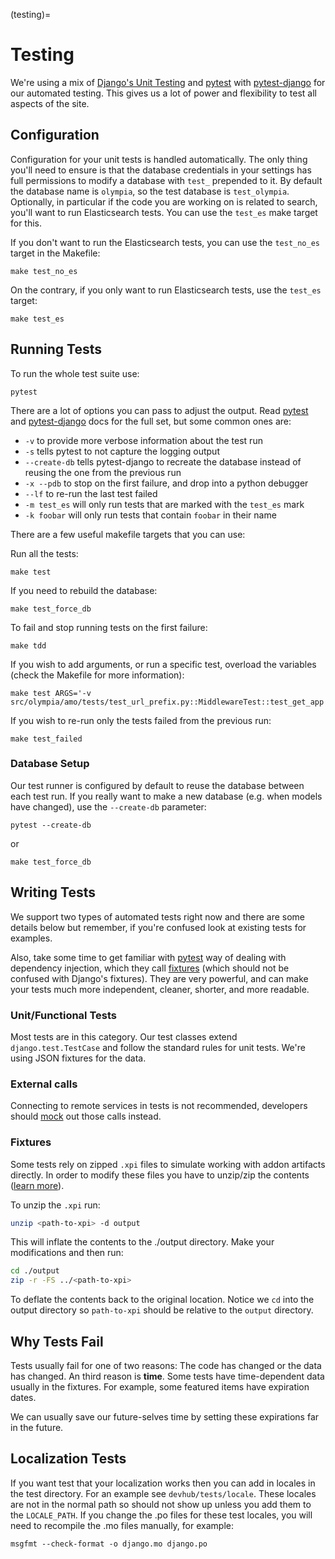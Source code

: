 (testing)=

# Testing

We're using a mix of [Django's Unit Testing] and [pytest] with
[pytest-django] for our automated testing. This gives us a
lot of power and flexibility to test all aspects of the site.

## Configuration

Configuration for your unit tests is handled automatically.  The only
thing you'll need to ensure is that the database credentials in your settings
has full permissions to modify a database with `test_` prepended to it. By
default the database name is `olympia`, so the test database is
`test_olympia`.
Optionally, in particular if the code you are working on is related to search,
you'll want to run Elasticsearch tests. You can use the `test_es` make target for this.

If you don't want to run the Elasticsearch tests, you can use the
`test_no_es` target in the Makefile:

```
make test_no_es
```

On the contrary, if you only want to run Elasticsearch tests, use the
`test_es` target:

```
make test_es
```

## Running Tests

To run the whole test suite use:

```
pytest
```

There are a lot of options you can pass to adjust the output.  Read [pytest]
and [pytest-django] docs for the full set, but some common ones are:

- `-v` to provide more verbose information about the test run
- `-s` tells pytest to not capture the logging output
- `--create-db` tells pytest-django to recreate the database instead of
  reusing the one from the previous run
- `-x --pdb` to stop on the first failure, and drop into a python debugger
- `--lf` to re-run the last test failed
- `-m test_es` will only run tests that are marked with the `test_es` mark
- `-k foobar` will only run tests that contain `foobar` in their name

There are a few useful makefile targets that you can use:

Run all the tests:

```
make test
```

If you need to rebuild the database:

```
make test_force_db
```

To fail and stop running tests on the first failure:

```
make tdd
```

If you wish to add arguments, or run a specific test, overload the variables
(check the Makefile for more information):

```
make test ARGS='-v src/olympia/amo/tests/test_url_prefix.py::MiddlewareTest::test_get_app'
```

If you wish to re-run only the tests failed from the previous run:

```
make test_failed
```

### Database Setup

Our test runner is configured by default to reuse the database between each
test run.  If you really want to make a new database (e.g. when models have
changed), use the `--create-db` parameter:

```
pytest --create-db
```

or

```
make test_force_db
```

## Writing Tests

We support two types of automated tests right now and there are some details
below but remember, if you're confused look at existing tests for examples.

Also, take some time to get familiar with [pytest] way of dealing with
dependency injection, which they call [fixtures] (which should not be confused
with Django's fixtures). They are very powerful, and can make your tests much
more independent, cleaner, shorter, and more readable.

### Unit/Functional Tests

Most tests are in this category.  Our test classes extend
`django.test.TestCase` and follow the standard rules for unit tests.
We're using JSON fixtures for the data.

### External calls

Connecting to remote services in tests is not recommended, developers should
[mock] out those calls instead.

### Fixtures

Some tests rely on zipped `.xpi` files to simulate working with addon artifacts directly.
In order to modify these files you have to unzip/zip the contents ([learn more]).

To unzip the `.xpi` run:

```bash
unzip <path-to-xpi> -d output
```

This will inflate the contents to the ./output directory. Make your modifications and then run:

```bash
cd ./output
zip -r -FS ../<path-to-xpi>
```

To deflate the contents back to the original location. Notice we `cd` into the output directory so
`path-to-xpi` should be relative to the `output` directory.

## Why Tests Fail

Tests usually fail for one of two reasons: The code has changed or the data has
changed.  An third reason is **time**.  Some tests have time-dependent data
usually in the fixtures.  For example, some featured items have expiration
dates.

We can usually save our future-selves time by setting these expirations far in
the future.

## Localization Tests

If you want test that your localization works then you can add in locales
in the test directory. For an example see `devhub/tests/locale`. These locales
are not in the normal path so should not show up unless you add them to the
`LOCALE_PATH`. If you change the .po files for these test locales, you will
need to recompile the .mo files manually, for example:

```
msgfmt --check-format -o django.mo django.po
```

[django's unit testing]: http://docs.djangoproject.com/en/dev/topics/testing
[fixtures]: http://pytest.org/en/latest/fixture.html
[learn more]: https://extensionworkshop.com/documentation/publish/package-your-extension/#package-linux
[mock]: http://pypi.python.org/pypi/mock
[pypom]: http://pypom.readthedocs.io/en/latest/
[pytest]: http://pytest.org/
[pytest-django]: https://pytest-django.readthedocs.io/en/latest/
